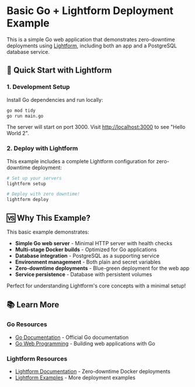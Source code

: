 # Basic Go + Lightform Deployment Example

This is a simple Go web application that demonstrates zero-downtime deployments using [Lightform](https://github.com/elitan/lightform), including both an app and a PostgreSQL database service.

## 🚀 Quick Start with Lightform

### 1. Development Setup

Install Go dependencies and run locally:

```bash
go mod tidy
go run main.go
```

The server will start on port 3000. Visit [http://localhost:3000](http://localhost:3000) to see "Hello World 2".

### 2. Deploy with Lightform

This example includes a complete Lightform configuration for zero-downtime deployment:

```bash
# Set up your servers
lightform setup

# Deploy with zero downtime!
lightform deploy
```

## 🆚 Why This Example?

This basic example demonstrates:

- **Simple Go web server** - Minimal HTTP server with health checks
- **Multi-stage Docker builds** - Optimized for Go applications
- **Database integration** - PostgreSQL as a supporting service
- **Environment management** - Both plain and secret variables
- **Zero-downtime deployments** - Blue-green deployment for the web app
- **Service persistence** - Database with persistent volumes

Perfect for understanding Lightform's core concepts with a minimal setup!

## 📚 Learn More

### Go Resources

- [Go Documentation](https://golang.org/doc/) - Official Go documentation
- [Go Web Programming](https://golang.org/doc/articles/wiki/) - Building web applications with Go

### Lightform Resources

- [Lightform Documentation](https://github.com/elitan/lightform) - Zero-downtime Docker deployments
- [Lightform Examples](https://github.com/elitan/lightform/tree/main/examples) - More deployment examples
